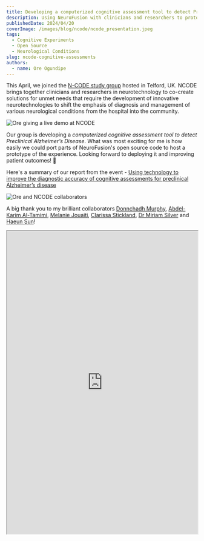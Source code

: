 ```yaml
---
title: Developing a computerized cognitive assessment tool to detect Preclinical Alzheimer’s Disease
description: Using NeuroFusion with clinicians and researchers to prototype mobile cognitive experiments.
publishedDate: 2024/04/20
coverImage: /images/blog/ncode/ncode_presentation.jpeg
tags:
  - Cognitive Experiments
  - Open Source
  - Neurological Conditions
slug: ncode-cognitive-assessments
authors:
  - name: Ore Ogundipe
---
```


This April, we joined the [N-CODE study group](https://www.n-code.org/activity/n-code-stakeholder-led-study-group-april-2024/) hosted in Telford, UK. NCODE brings together clinicians and researchers in neurotechnology to co-create solutions for unmet needs that require the development of innovative neurotechnologies to shift the emphasis of diagnosis and management of various neurological conditions from the hospital into the community.

<img src="/images/blog/ncode/ncode_presentation.jpeg" alt="Ore giving a live demo at NCODE" data-zoomable style="cursor: zoom-in;" />

Our group is developing a _computerized cognitive assessment tool to detect Preclinical Alzheimer’s Disease_. What was most exciting for me is how easily we could port parts of NeuroFusion's open source code to host a prototype of the experience. Looking forward to deploying it and improving patient outcomes! 🧠

Here's a summary of our report from the event - [Using technology to improve the diagnostic accuracy of cognitive assessments for preclinical Alzheimer’s disease](https://drive.google.com/file/d/1uPe_MafCjZh2rLgxCVlY4uwL277hn1Al/view?usp=drive_link)

<img src="/images/blog/ncode/ncode_team.jpeg" alt="Ore and NCODE collaborators" data-zoomable style="cursor: zoom-in;" />

A big thank you to my brilliant collaborators [Donnchadh Murphy](https://www.linkedin.com/in/donnchadh-murphy-45b983146), [Abdel-Karim Al-Tamimi](https://www.linkedin.com/in/artamimi/), [Melanie Jouaiti](https://www.linkedin.com/in/melanie-jouaiti/), [Clarissa Stickland](https://www.linkedin.com/in/clarissa-stickland/), [Dr Miriam Silver](https://www.linkedin.com/in/miriam-silver/) and [Haeun Sun](https://www.linkedin.com/in/haeun-sun-243b66251/)!

<iframe src="https://drive.google.com/file/d/1uPe_MafCjZh2rLgxCVlY4uwL277hn1Al/preview" width="100%" height="800px">
</iframe>
